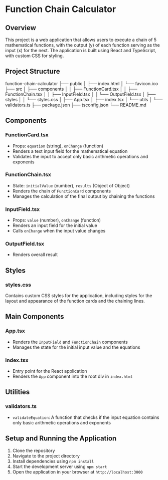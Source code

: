 # Function Chain Calculator

## Overview

This project is a web application that allows users to execute a chain of 5 mathematical functions, with the output (y) of each function serving as the input (x) for the next. The application is built using React and TypeScript, with custom CSS for styling.

## Project Structure
function-chain-calculator
├── public
│   ├── index.html
│   └── favicon.ico
├── src
│   ├── components
│   │   ├── FunctionCard.tsx
│   │   ├── FunctionChain.tsx
│   │   ├── InputField.tsx
│   │   └── OutputField.tsx
│   ├── styles
│   │   └── styles.css
│   ├── App.tsx
│   ├── index.tsx
│   └── utils
│       └── validators.ts
├── package.json
├── tsconfig.json
└── README.md

## Components

### FunctionCard.tsx

- Props: `equation` (string), `onChange` (function)
- Renders a text input field for the mathematical equation
- Validates the input to accept only basic arithmetic operations and exponents

### FunctionChain.tsx

- State: `initialValue` (number), `results` (Object of Object)
- Renders the chain of `FunctionCard` components
- Manages the calculation of the final output by chaining the functions

### InputField.tsx

- Props: `value` (number), `onChange` (function)
- Renders an input field for the initial value
- Calls `onChange` when the input value changes

### OutputField.tsx
- Renders overall result

## Styles

### styles.css

Contains custom CSS styles for the application, including styles for the layout and appearance of the function cards and the chaining lines.

## Main Components

### App.tsx

- Renders the `InputField` and `FunctionChain` components
- Manages the state for the initial input value and the equations

### index.tsx

- Entry point for the React application
- Renders the `App` component into the root div in `index.html`

## Utilities

### validators.ts

- `validateEquation`: A function that checks if the input equation contains only basic arithmetic operations and exponents

## Setup and Running the Application

1. Clone the repository
2. Navigate to the project directory
3. Install dependencies using `npm install`
4. Start the development server using `npm start`
5. Open the application in your browser at `http://localhost:3000`

